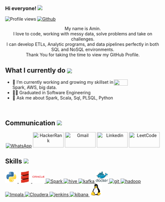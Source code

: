 ### Hi everyone! <img src = "https://raw.githubusercontent.com/MartinHeinz/MartinHeinz/master/wave.gif" width = 30px> </h1>
![Profile views](https://komarev.com/ghpvc/?username=aminba90&color=blue&style=flat)
[![Github](https://img.shields.io/github/followers/aminba90?label=Follow&style=social)](https://github.com/aminba90)


<p align="center" >
My name is Amin. <br>
I love to code, working with messy data, solve problems and take on challenges.<br>
I can develop ETLs, Analytic programs, and data pipelines perfectly in both SQL and NoSQL environments. 
<br>
Thank You for taking the time to view my GitHub Profile.
</p>
<h2> What I currently do <img src="https://emojis.slackmojis.com/emojis/images/1453406830/264/success-kid.png?1453406830" align="center"
                width="28" /></h2> 


<img align="right"
 src="https://user-images.githubusercontent.com/22797857/90096358-dba16400-dd54-11ea-8e44-e181ada72661.gif" width="30%" height="30%"/>
  
- 🌱 I’m currently working and growing my skillset in Spark, AWS, big data.
- 👨‍🎓 Graduated in Software Engineering
- 💬 Ask me about Spark, Scala, Sql, PLSQL, Python

  
<br>

<h2> Communication <img src = "https://media1.giphy.com/media/L3u0T2DZ3D55srukju/giphy.gif?cid=790b761106d62b9a7df85177771ae7ffd901ea3b6cdbaaa1&rid=giphy.gif&ct=s" width = 32px>  </h2>

<p align="center">
     <a href="https://wa.me/+989125171527"><img alt="WhatsApp"  title="WhatsApp" src="https://www.vectorlogo.zone/logos/whatsapp/whatsapp-ar21.svg"   width="100" height="50" /></a>
     <a href="https://www.hackerrank.com/aminbalouchi"><img title="HackerRank" src="https://cdn.worldvectorlogo.com/logos/hackerrank.svg"   width="100" height="50" /></a>
  <a href="mailto:aminbalouchi90@gmail.com"><img title="Gmail" src="https://www.vectorlogo.zone/logos/gmail/gmail-icon.svg"   width="100" height="50" /></a>
  <a href="https://www.linkedin.com/in/aminbalouchi/"><img title="Linkedin" src="https://cdn.worldvectorlogo.com/logos/linkedin-icon-2.svg"   width="100" height="50" /></a>
  <a href="https://www.leetcode.com/aminba90"><img title="LeetCode" src="https://cdn.worldvectorlogo.com/logos/leetcode-icon.svg"   width="100" height="50" /></a>
</p>

<h2> Skills <img src = "https://media2.giphy.com/media/QssGEmpkyEOhBCb7e1/giphy.gif?cid=ecf05e47a0n3gi1bfqntqmob8g9aid1oyj2wr3ds3mg700bl&rid=giphy.gif" width = 32px> </h2>
<p align="left"> 
 <a href="https://www.python.org" target="_blank" rel="noreferrer"> <img src="https://raw.githubusercontent.com/devicons/devicon/master/icons/python/python-original.svg" alt="python" width="40" height="40"/> </a>
 <a href="https://www.scala-lang.org" target="_blank" rel="noreferrer"> <img src="https://raw.githubusercontent.com/devicons/devicon/master/icons/scala/scala-original.svg" alt="scala" width="40" height="40"/> </a> 
 <a href="https://www.oracle.com/" target="_blank" rel="noreferrer"> <img src="https://raw.githubusercontent.com/devicons/devicon/master/icons/oracle/oracle-original.svg" alt="oracle" width="40" height="40"/> </a> 
 <a href="https://spark.apache.org/" target="_blank" rel="noreferrer"> <img src="https://cdn.worldvectorlogo.com/logos/apache-spark-5.svg" alt="Spark" width="40" height="40"/> </a> 
 <a href="https://hive.apache.org/" target="_blank" rel="noreferrer"> <img src="https://www.vectorlogo.zone/logos/apache_hive/apache_hive-icon.svg" alt="hive" width="40" height="40"/> </a>  
 <a href="https://kafka.apache.org/" target="_blank" rel="noreferrer"> <img src="https://cdn.worldvectorlogo.com/logos/kafka.svg" alt="kafka" width="40" height="40"/> </a>  
 <a href="https://www.docker.com/" target="_blank" rel="noreferrer"> <img src="https://raw.githubusercontent.com/devicons/devicon/master/icons/docker/docker-original-wordmark.svg" alt="docker" width="40" height="40"/> </a> 
 <a href="https://git-scm.com/" target="_blank" rel="noreferrer"> <img src="https://www.vectorlogo.zone/logos/git-scm/git-scm-icon.svg" alt="git" width="40" height="40"/> </a>
 <a href="https://hadoop.apache.org/" target="_blank" rel="noreferrer"> <img src="https://www.vectorlogo.zone/logos/apache_hadoop/apache_hadoop-icon.svg" alt="hadoop" width="40" height="40"/> </a> 
 <a href="https://impala.apache.org/" target="_blank" rel="noreferrer"> <img src="https://cdn.worldvectorlogo.com/logos/apache-impala.svg" alt="Impala" width="40" height="40"/> </a> 
 <a href="https://www.cloudera.com/" target="_blank" rel="noreferrer"> <img src="https://cdn.worldvectorlogo.com/logos/cloudera.svg" alt="Cloudera" width="40" height="40"/> </a> 
 <a href="https://www.jenkins.io" target="_blank" rel="noreferrer"> <img src="https://www.vectorlogo.zone/logos/jenkins/jenkins-icon.svg" alt="jenkins" width="40" height="40"/> </a> 
 <a href="https://www.elastic.co/kibana" target="_blank" rel="noreferrer"> <img src="https://www.vectorlogo.zone/logos/elasticco_kibana/elasticco_kibana-icon.svg" alt="kibana" width="40" height="40"/> </a> 
 <a href="https://www.linux.org/" target="_blank" rel="noreferrer"> <img src="https://raw.githubusercontent.com/devicons/devicon/master/icons/linux/linux-original.svg" alt="linux" width="40" height="40"/> </a> 
 </p>
